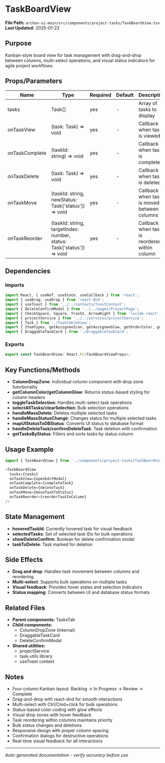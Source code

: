 # TaskBoardView

**File Path:** `archon-ui-main/src/components/project-tasks/TaskBoardView.tsx`
**Last Updated:** 2025-01-22

## Purpose
Kanban-style board view for task management with drag-and-drop between columns, multi-select operations, and visual status indicators for agile project workflows.

## Props/Parameters
| Name | Type | Required | Default | Description |
|------|------|----------|---------|-------------|
| tasks | Task[] | yes | - | Array of tasks to display |
| onTaskView | (task: Task) => void | yes | - | Callback when task is viewed |
| onTaskComplete | (taskId: string) => void | yes | - | Callback when task is completed |
| onTaskDelete | (task: Task) => void | yes | - | Callback when task is deleted |
| onTaskMove | (taskId: string, newStatus: Task['status']) => void | yes | - | Callback when task is moved between columns |
| onTaskReorder | (taskId: string, targetIndex: number, status: Task['status']) => void | yes | - | Callback when task is reordered within column |

## Dependencies

### Imports
```javascript
import React, { useRef, useState, useCallback } from 'react';
import { useDrag, useDrop } from 'react-dnd';
import { useToast } from '../../contexts/ToastContext';
import { DeleteConfirmModal } from '../../pages/ProjectPage';
import { CheckSquare, Square, Trash2, ArrowRight } from 'lucide-react';
import { projectService } from '../../services/projectService';
import { Task } from './TaskTableView';
import { ItemTypes, getAssigneeIcon, getAssigneeGlow, getOrderColor, getOrderGlow } from '../../lib/task-utils';
import { DraggableTaskCard } from './DraggableTaskCard';
```

### Exports
```javascript
export const TaskBoardView: React.FC<TaskBoardViewProps>;
```

## Key Functions/Methods
- **ColumnDropZone**: Individual column component with drop zone functionality
- **getColumnColor/getColumnGlow**: Returns status-based styling for column headers
- **toggleTaskSelection**: Handles multi-select task operations
- **selectAllTasks/clearSelection**: Bulk selection operations
- **handleMassDelete**: Deletes multiple selected tasks
- **handleMassStatusChange**: Changes status for multiple selected tasks
- **mapUIStatusToDBStatus**: Converts UI status to database format
- **handleDeleteTask/confirmDeleteTask**: Task deletion with confirmation
- **getTasksByStatus**: Filters and sorts tasks by status column

## Usage Example
```javascript
import { TaskBoardView } from '../components/project-tasks/TaskBoardView';

<TaskBoardView
  tasks={tasks}
  onTaskView={openEditModal}
  onTaskComplete={completeTask}
  onTaskDelete={deleteTask}
  onTaskMove={moveTaskToStatus}
  onTaskReorder={reorderTaskInColumn}
/>
```

## State Management
- **hoveredTaskId**: Currently hovered task for visual feedback
- **selectedTasks**: Set of selected task IDs for bulk operations
- **showDeleteConfirm**: Boolean for delete confirmation modal
- **taskToDelete**: Task marked for deletion

## Side Effects
- **Drag and drop**: Handles task movement between columns and reordering
- **Multi-select**: Supports bulk operations on multiple tasks
- **Visual feedback**: Provides hover states and selection indicators
- **Status mapping**: Converts between UI and database status formats

## Related Files
- **Parent components:** TasksTab
- **Child components:** 
  - ColumnDropZone (internal)
  - DraggableTaskCard
  - DeleteConfirmModal
- **Shared utilities:** 
  - projectService
  - task-utils library
  - useToast context

## Notes
- Four-column Kanban layout: Backlog → In Progress → Review → Complete
- Drag-and-drop with react-dnd for smooth interactions
- Multi-select with Ctrl/Cmd+click for bulk operations
- Status-based color coding with glow effects
- Visual drop zones with hover feedback
- Task reordering within columns maintains priority
- Bulk status changes and deletions
- Responsive design with proper column spacing
- Confirmation dialogs for destructive operations
- Real-time visual feedback for all interactions

---
*Auto-generated documentation - verify accuracy before use*
